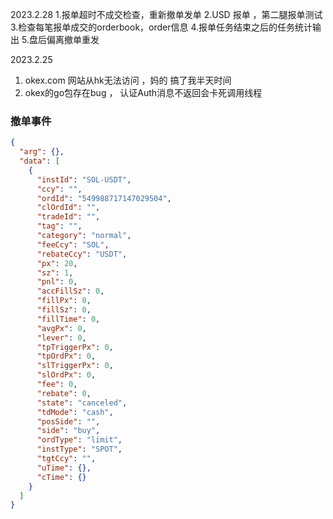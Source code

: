 
2023.2.28
1.报单超时不成交检查，重新撤单发单
2.USD 报单 ，第二腿报单测试
3.检查每笔报单成交的orderbook，order信息
4.报单任务结束之后的任务统计输出 
5.盘后偏离撤单重发


2023.2.25
1. okex.com 网站从hk无法访问 ，妈的 搞了我半天时间
2. okex的go包存在bug ， 认证Auth消息不返回会卡死调用线程

### 撤单事件

```json
{
  "arg": {},
  "data": [
    {
      "instId": "SOL-USDT",
      "ccy": "",
      "ordId": "549988717147029504",
      "clOrdId": "",
      "tradeId": "",
      "tag": "",
      "category": "normal",
      "feeCcy": "SOL",
      "rebateCcy": "USDT",
      "px": 20,
      "sz": 1,
      "pnl": 0,
      "accFillSz": 0,
      "fillPx": 0,
      "fillSz": 0,
      "fillTime": 0,
      "avgPx": 0,
      "lever": 0,
      "tpTriggerPx": 0,
      "tpOrdPx": 0,
      "slTriggerPx": 0,
      "slOrdPx": 0,
      "fee": 0,
      "rebate": 0,
      "state": "canceled",
      "tdMode": "cash",
      "posSide": "",
      "side": "buy",
      "ordType": "limit",
      "instType": "SPOT",
      "tgtCcy": "",
      "uTime": {},
      "cTime": {}
    }
  ]
}
```